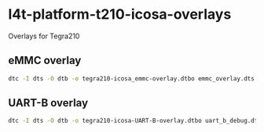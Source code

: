# l4t-platform-t210-icosa-overlays

Overlays for Tegra210

## eMMC overlay

```sh
dtc -I dts -O dtb -o tegra210-icosa_emmc-overlay.dtbo emmc_overlay.dts
```

## UART-B overlay

```sh
dtc -I dts -O dtb -o tegra210-icosa-UART-B-overlay.dtbo uart_b_debug.dts
```
